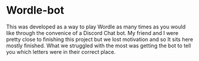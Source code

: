 # Wordle-bot
This was developed as a way to play Wordle as many times as you would like through the convenice of a Discord Chat bot. My friend and I were pretty close to finishing this project but we lost motivation and so It sits here mostly finished.
What we struggled with the most was getting the bot to tell you which letters were in their correct place.
